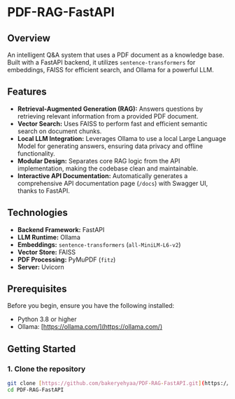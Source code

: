 # PDF-RAG-FastAPI

## Overview
An intelligent Q&A system that uses a PDF document as a knowledge base. Built with a FastAPI backend, it utilizes `sentence-transformers` for embeddings, FAISS for efficient search, and Ollama for a powerful LLM.

## Features
* **Retrieval-Augmented Generation (RAG):** Answers questions by retrieving relevant information from a provided PDF document.
* **Vector Search:** Uses FAISS to perform fast and efficient semantic search on document chunks.
* **Local LLM Integration:** Leverages Ollama to use a local Large Language Model for generating answers, ensuring data privacy and offline functionality.
* **Modular Design:** Separates core RAG logic from the API implementation, making the codebase clean and maintainable.
* **Interactive API Documentation:** Automatically generates a comprehensive API documentation page (`/docs`) with Swagger UI, thanks to FastAPI.

## Technologies
* **Backend Framework:** FastAPI
* **LLM Runtime:** Ollama
* **Embeddings:** `sentence-transformers` (`all-MiniLM-L6-v2`)
* **Vector Store:** FAISS
* **PDF Processing:** PyMuPDF (`fitz`)
* **Server:** Uvicorn

## Prerequisites
Before you begin, ensure you have the following installed:
* Python 3.8 or higher
* Ollama: [https://ollama.com/](https://ollama.com/)

## Getting Started

### 1. Clone the repository

```bash
git clone [https://github.com/bakeryehyaa/PDF-RAG-FastAPI.git](https://github.com/bakeryehyaa/PDF-RAG-FastAPI.git)
cd PDF-RAG-FastAPI
